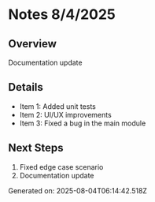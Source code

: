 # Notes 8/4/2025

## Overview
Documentation update

## Details
- Item 1: Added unit tests
- Item 2: UI/UX improvements
- Item 3: Fixed a bug in the main module

## Next Steps
1. Fixed edge case scenario
2. Documentation update

Generated on: 2025-08-04T06:14:42.518Z
